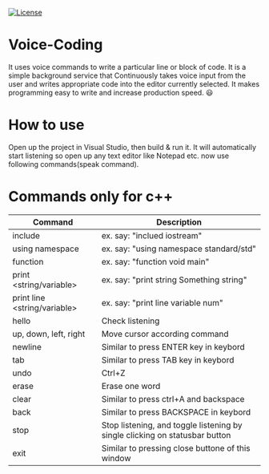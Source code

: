 [![License](https://img.shields.io/github/license/bhadrik/Voice-Coding)](https://opensource.org/licenses/MIT)
# Voice-Coding
It uses voice commands to write a particular line or block of code. It is a simple background service that Continuously takes voice input from the user and writes appropriate code into the editor currently selected. It makes programming easy to write and increase production speed. 😃

# How to use
Open up the project in Visual Studio, then build & run it.
It will automatically start listening so open up any text editor like Notepad etc. now use following commands(speak command).

# Commands only for c++
| Command  | Description |
| ------------- | ------------- |
| include <file name>  | ex. say: "inclued  iostream" |
| using namespace <namespac name> | ex. say: "using namespace standard/std" |
| function <data type> <name>  | ex. say: "function void main"  |
| print <string/variable> <data> | ex. say: "print string Something string" |
| print line <string/variable> <data> | ex. say: "print line variable num" |
| hello | Check listening |
| up, down, left, right | Move cursor according command |
| newline | Similar to press ENTER key in keybord |
| tab | Similar to press TAB key in keybord |
| undo | Ctrl+Z |
| erase | Erase one word |
| clear | Similar to press ctrl+A and backspace |
| back | Similar to press BACKSPACE in keybord |
| stop | Stop listening, and toggle listening by single clicking on statusbar button |
| exit | Similar to pressing close buttone of this window |
